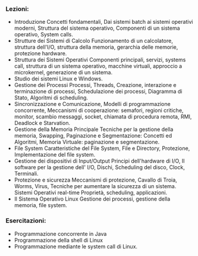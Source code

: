 ### Lezioni:
- Introduzione Concetti fondamentali, Dai sistemi batch ai sistemi operativi moderni, Struttura del sistema operativo, Componenti di un sistema operativo, System calls. 
- Strutture dei Sistemi di Calcolo Funzionamento di un calcolatore, struttura dell'I/O, struttura della memoria, gerarchia delle memorie, protezione hardware. 
- Struttura dei Sistemi Operativi Componenti principali, servizi, systems call, struttura di un sistema operativo, macchine virtuali, approccio a microkernel, generazione di un sistema.
- Studio dei sistemi Linux e Windows. 
- Gestione dei Processi Processi, Threads, Creazione, interazione e terminazione di processi, Schedulazione dei processi, Diagramma di Stato, Algoritmi di scheduling. 
- Sincronizzazione e Comunicazione, Modelli di programmazione concorrente, Meccanismi di cooperazione: semafori, regioni critiche, monitor, scambio messaggi, socket, chiamata di procedura remota, RMI, Deadlock e Starvation.
- Gestione della Memoria Principale Tecniche per la gestione della memoria, Swapping, Paginazione e Segmentazione: Concetti ed Algoritmi, Memoria Virtuale: paginazione e segmentazione. 
- File System Caratteristiche del File System, File e Directory, Protezione, Implementazione del file system.
- Gestione dei dispositivi di Input/Output Principi dell'hardware di I/O, Il software per la gestione dell' I/O, Dischi, Scheduling del disco, Clock, Terminali. 
- Protezione e sicurezza Meccanismi di protezione, Cavallo di Troia, Worms, Virus, Tecniche per aumentare la sicurezza di un sistema. Sistemi Operativi real-time Proprietà, scheduling, applicazioni. 
- Il Sistema Operativo Linux Gestione dei processi, gestione della memoria, file system. 

### Esercitazioni:
- Programmazione concorrente in Java
- Programmazione della shell di Linux
- Programmazione mediante le system call di Linux.